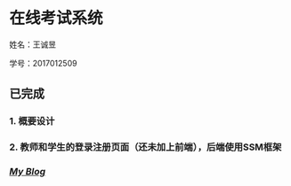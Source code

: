 # 在线考试系统

姓名：王诚昱

学号：2017012509

## **已完成**
### 1. 概要设计
### 2. 教师和学生的登录注册页面（还未加上前端），后端使用SSM框架

### ***[My Blog](https://blog.wcytk.com)***